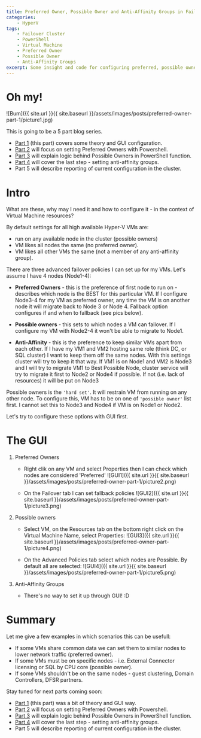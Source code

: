 ```yaml
---
title: Preferred Owner, Possible Owner and Anti-Affinity Groups in Failover Cluster. Part 1
categories:
    - HyperV
tags:
    - Failover Cluster
    - PowerShell
    - Virtual Machine
    - Preferred Owner
    - Possible Owner
    - Anti-Affinity Groups
excerpt: Some insight and code for configuring preferred, possible owners and anti-affinity groups
---
```


# Oh my!

![Bum]({{ site.url }}{{ site.baseurl }}/assets/images/posts/preferred-owner-part-1/picture1.jpg)

This is going to be a 5 part blog series.
- [Part 1](https://www.mczerniawski.pl/hyperv/preferred-owner-possible-owner-antiaffinity/) (this part) covers some theory and GUI configuration.
- [Part 2](https://www.mczerniawski.pl/hyperv/preferred-owner-part-2/) will focus on setting Preferred Owners with Powershell.
- [Part 3](https://www.mczerniawski.pl/hyperv/possible-owner-part-3/) will explain logic behind Possible Owners in PowerShell function.
- [Part 4](https://www.mczerniawski.pl/hyperv/anti-affinity-part-4/) will cover the last step - setting anti-affinity groups.
- Part 5 will describe reporting of current configuration in the cluster.

# Intro

What are these, why may I need it and how to configure it - in the context of Virtual Machine resources?

By default settings for all high available Hyper-V VMs are:
- run on any available node in the cluster (possible owners)
- VM likes all nodes the same (no preferred owner).
- VM likes all other VMs the same (not a member of any anti-affinity group).

There are three advanced failover policies I can set up for my VMs. Let's assume I have 4 nodes (Node1-4):

- **Preferred Owners** -  this is the preference of first node to run on - describes which node is the BEST for this particular VM.  If I configure Node3-4 for my VM as preferred owner, any time the VM is on another node it will migrate back to Node 3 or Node 4. Fallback option configures if and when to fallback (see pics below).

- **Possible owners** - this sets to which nodes a VM can failover. If I configure my VM with Node2-4 it won't be able to migrate to Node1. 

- **Anti-Affinity** - this is the preference to keep similar VMs apart from each other. If I have my VM1 and VM2 hosting same role (think DC, or SQL cluster) I want to keep them off the same nodes. With this settings cluster will try to keep it that way. If VM1 is on Node1 and VM2 is Node3 and I will try to migrate VM1 to Best Possible Node, cluster service will try to migrate it first to Node2 or Node4 if possible. If not (i.e. lack of resources) it will be put on Node3

Possible owners is the `'hard set'`. It will restrain VM from running on any other node. To configure this, VM has to be on one of `'possible owner'` list first. I cannot set this to Node3 and Node4 if VM is on Node1 or Node2.

Let's try to configure these options with GUI first.

# The GUI

1. Preferred Owners 
	- Right clik on any VM and select Properties then I can check which nodes are considered 'Preferred' ![GUI1]({{ site.url }}{{ site.baseurl }}/assets/images/posts/preferred-owner-part-1/picture2.png)

	- On the Failover tab I can set fallback policies ![GUI2]({{ site.url }}{{ site.baseurl }}/assets/images/posts/preferred-owner-part-1/picture3.png)
			
2. Possible owners 

    - Select VM, on the Resources tab on the bottom right click on the Virtual Machine Name, select Properties: ![GUI3]({{ site.url }}{{ site.baseurl }}/assets/images/posts/preferred-owner-part-1/picture4.png)
			
    - On the Advanced Policies tab select which nodes are Possible. By default all are selected: ![GUI4]({{ site.url }}{{ site.baseurl }}/assets/images/posts/preferred-owner-part-1/picture5.png)
			
3. Anti-Affinity Groups 
    - There's no way to set it up through GUI! :D

# Summary

Let me give a few examples in which scenarios this can be usefull:
- If some VMs share common data we can set them to similar nodes to lower network traffic (preferred owner).
- If some VMs must be on specific nodes - i.e. External Connector licensing or SQL by CPU core (possible owner).
- If some VMs shouldn't be on the same nodes - guest clustering, Domain Controllers, DFSR partners.

Stay tuned for next parts coming soon:
- [Part 1](https://www.mczerniawski.pl/hyperv/preferred-owner-possible-owner-antiaffinity/) (this part) was a bit of theory and GUI way.
- [Part 2](https://www.mczerniawski.pl/hyperv/preferred-owner-part-2/) will focus on setting Preferred Owners with Powershell.
- [Part 3](https://www.mczerniawski.pl/hyperv/possible-owner-part-3/) will explain logic behind Possible Owners in PowerShell function.
- [Part 4](https://www.mczerniawski.pl/hyperv/anti-affinity-part-4/) will cover the last step - setting anti-affinity groups.
- Part 5 will describe reporting of current configuration in the cluster.

		
